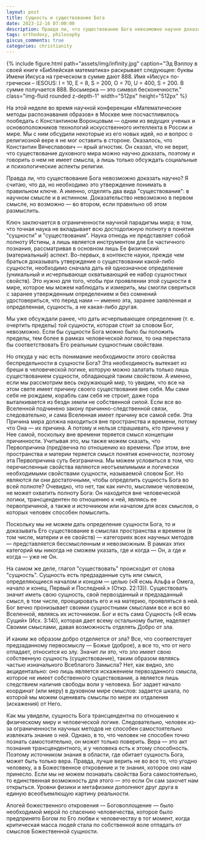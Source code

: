 ```yaml
---
layout: post
title: Сущность и существование Бога
date: 2023-12-16 07:00:00
description: Правда ли, что существование Бога невозможно научно доказать?
tags: orthodoxy, philosophy
giscus_comments: true
categories: christianity
---
```


{% include figure.html path="assets/img/infinity.jpg" caption="Эд Вэллоу в своей книге «Библейская математика» раскрывает следующее: буквы Имени Иисуса на греческом в сумме дают 888. Имя «Иисус» по-гречески – IESOUS: I = 10, E = 8, S = 200, O = 70, U = 400, S = 200. В сумме получается 888. Восьмерка &mdash; это символ бесконечности." class="img-fluid rounded z-depth-1" width="512px" height="512px" %}

На этой неделе во время научной конференции «Математические методы распознавания образов» в Москве мне посчастливилось пообедать с Константином Воронцовым — одним из ведущих ученых и основоположников технологий искусственного интеллекта в России и мире. Мы с ним обсудили некоторые из его новых идей, но и вопрос о религиозной вере я не мог оставить в стороне.
Оказалось, что Константин Вячеславович — ярый агностик. Он сказал, что не верит, что существование духовного мира можно научно доказать, поэтому и говорить о нем не имеет смысла, а лишь только обсуждать социальные и психологические аспекты религии.

Правда ли, что существование Бога невозможно доказать научно? Я считаю, что да, но необходимо это утверждение понимать в правильном ключе. А именно, отделять два вида "существования": в научном смысле и в истинном. Доказательство невозможно в первом смысле, но возможно — во втором, если правильно об этом размыслить.

Ключ заключается в ограниченности научной парадигмы мира; в том, что точная наука не вкладывает всю достодолжную полноту в понятия "сущности" и "существования". Наука отнюдь не представляет собой полноту Истины, а лишь является инструментом для Ее частичного познания, рассматривая в основном лишь Ее физический (материальный) аспект.
Во-первых, в контексте науки, прежде чем браться доказывать утверждение о существовании какой-либо сущности, необходимо сначала дать ей однозначное определение (уникальный и исчерпывающе охватывающий ее набор сущностных свойств). Это нужно для того, чтобы при проявлении этой сущности в мире, которое мы можем наблюдать и измерить, мы смогли свериться с заранее утвержденным определением и без сомнений удостовериться, что перед нами — именно эта, заранее заявленная и определенная, сущность, а не какая-либо другая.

Мы уже обсуждали ранее, что дать исчерпывающее определение (т. е. очертить пределы) той сущности, которая стоит за словом Бог, невозможно. Если бы сущности Бога можно было бы положить пределы, тем более в рамках человеческой логики, то она перестала бы соответствовать Его реальным сущностным свойствам.

Но откуда у нас есть понимание необходимости этого свойства беспредельности в сущности Бога? Эта необходимость вытекает из бреши в человеческой логике, которую можно залатать только лишь существованием сущности, обладающей таким свойством. А именно, если мы рассмотрим весь окружающий мир, то увидим, что все на этом свете имеет причину своего существования вне себя. Мы сами себя не рождаем, корабль сам себя не строит, даже гора выталкивается из бездн земли не собственной силой. Если все во Вселенной подчинено закону причинно-следственной связи, следовательно, и сама Вселенная имеет причину все самой себя. Эта Причина мира должна находиться вне пространства и времени, потому что Она — их причина. А потому и нельзя спрашивать, кто причина у Нее самой, поскольку вне времени теряется смысл концепции причинности. Учитывая это, мы также можем сказать, что Первопричина (пред)вечна по отношению ко времени. При этом, вне пространства и материи теряется смысл понятия конечности, поэтому эта Первопричина суть безгранична. Мы можем условиться в том, что перечисленные свойства являются неотъемлимыми и логически необходимыми свойствами сущности, называемой словом Бог. Но являются ли они достаточными, чтобы определить сущность Бога во всей полноте? Очевидно, что нет, так как ничто, мыслимое человеком, не может охватить полноту Бога: Он находится вне человеческой логики, трансцендентен по отношению к ней, являясь ее первопричиной, а также и источником или началом для всех смыслов, о которых человек способен помыслить.

Поскольку мы не можем дать определение сущности Бога, то и доказывать Его существование в смыслах пространства и времени (в том числе, материи и ее свойств) — категориях всех научных методов — представляется бессмысленным и невозможным. В рамках этих категорий мы никогда не сможем указать, где и когда — Он, а где и когда — уже не Он.

На самом же деле, глагол "существовать" происходит от слова "сущность". Сущность есть предзаданные суть или смысл, определяющиеся началом и концом — целью («Я есмь Альфа и Омега, начало и конец, Первый и Последний.» (Откр. 22:13)). Существовать значит иметь свою сущность, свой первозданный и предзаданный смысл, в том числе, проецировать его и на материю, проявляться в ней. Бог вечно пронизывает своими сущностными смыслами все и вся во Вселенной, являясь их источником.
Бог и есть сама Сущность («Я есмь Сущий» (Исх. 3:14)), которая дает всему остальному бытие, наделяет Своими смыслами, давая возможность отделять Добро от зла.

И каким же образом добро отделяется от зла? Все, что соответствует предзаданному первосмыслу — Божье (доброе), а все то, что от него отпадает, относится ко злу. Значит ли это, что зло имеет свою собственную сущность (существование), таким образом являясь частью изначального Всеблагого Замысла? Нет, как видно, зло акцидентально: оно лишь является искажением первозданного смысла, которое не имеет собственного существования, а является лишь следствием наличия свободы воли у человека.
Бог задает начало координат (или меру) в духовном мире смыслов: задается шкала, по которой мы можем оценивать смыслы по мере их отдаления (искажения) от Него.

Как мы увидели, сущность Бога трансцендентна по отношению к физическому миру и человеческой логике. Следовательно, человек из-за ограниченности научных методов не способен самостоятельно извлекать знание о ней. Однако, в то, что человек не способен точно познать самостоятельно, он может только поверить. Вера — это акт познания трансцендентного, и у человека есть к этому способность. Поэтому источником знания в области, где обитает сущность Бога, может быть только вера. Правда, лучше верить не во все то, что угодно человеку, а в Божественное откровение и те знания, которое оно нам принесло. Если мы не можем познавать свойства Бога самостоятельно, то единственная возможность для этого — это если Он сам захочет нам открыться.
Уровни физики и метафизики дополняют друг друга в единую всеобъемлющую картину реальности.

Апогей божественного откровения — Боговоплощение — было необходимой мерой по спасению человечества, которое было предпринято Богом по Его любви к человечеству в тот момент, когда критическая масса людей стала по собственной воле отпадать от смыслов Божественной сущности.